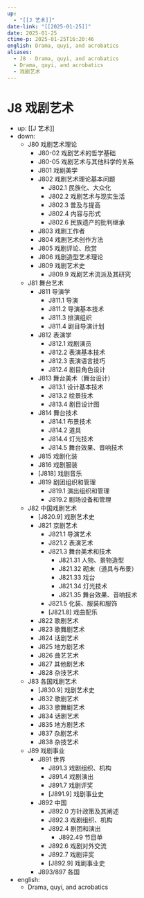 ```yaml
---
up:
  - "[[J 艺术]]"
date-link: "[[2025-01-25]]"
date: 2025-01-25
ctime-p: 2025-01-25T16:20:46
english: Drama, quyi, and acrobatics
aliases:
  - J8 - Drama, quyi, and acrobatics
  - Drama, quyi, and acrobatics
  - 戏剧艺术
---
```


# J8 戏剧艺术

- up: [[J 艺术]]
- down:
	- J80 戏剧艺术理论
		- J80-02 戏剧艺术的哲学基础
		- J80-05 戏剧艺术与其他科学的关系
		- J801 戏剧美学
		- J802 戏剧艺术理论基本问题
			- J802.1 民族化、大众化
			- J802.2 戏剧艺术与现实生活
			- J802.3 普及与提高
			- J802.4 内容与形式
			- J802.6 民族遗产的批判继承
		- J803 戏剧工作者
		- J804 戏剧艺术创作方法
		- J805 戏剧评论、欣赏
		- J806 戏剧造型艺术理论
		- J809 戏剧艺术史
			- J809.9 戏剧艺术流派及其研究
	- J81 舞台艺术
		- J811 导演学
			- J811.1 导演
			- J811.2 导演基本技术
			- J811.3 排演组织
			- J811.4 剧目导演计划
		- J812 表演学
			- J812.1 戏剧演员
			- J812.2 表演基本技术
			- J812.3 表演语言技巧
			- J812.4 剧目角色设计
		- J813 舞台美术（舞台设计）
			- J813.1 设计基本技术
			- J813.2 绘景技术
			- J813.4 剧目设计图
		- J814 舞台技术
			- J814.1 布景技术
			- J814.2 道具
			- J814.4 灯光技术
			- J814.5 舞台效果、音响技术
		- J815 戏剧化装
		- J816 戏剧服装
		- [J818] 戏剧音乐
		- J819 剧团组织和管理
			- J819.1 演出组织和管理
			- J819.2 剧场设备和管理
	- J82 中国戏剧艺术
		- [J820.9] 戏剧艺术史
		- J821 京剧艺术
			- J821.1 导演艺术
			- J821.2 表演艺术
			- J821.3 舞台美术和技术
				- J821.31 人物、景物造型
				- J821.32 砌末（道具与布景）
				- J821.33 戏台
				- J821.34 灯光技术
				- J821.35 舞台效果、音响技术
			- J821.5 化装、服装和服饰
			- [J821.8] 戏曲配乐
		- J822 歌剧艺术
		- J823 歌舞剧艺术
		- J824 话剧艺术
		- J825 地方剧艺术
		- J826 曲艺艺术
		- J827 其他剧艺术
		- J828 杂技艺术
	- J83 各国戏剧艺术
		- [J830.9] 戏剧艺术史
		- J832 歌剧艺术
		- J833 歌舞剧艺术
		- J834 话剧艺术
		- J835 地方剧艺术
		- J837 杂剧艺术
		- J838 杂技艺术
	- J89 戏剧事业
		- J891 世界
			- J891.3 戏剧组织、机构
			- J891.4 戏剧演出
			- J891.7 戏剧评奖
			- [J891.9] 戏剧事业史
		- J892 中国
			- J892.0 方针政策及其阐述
			- J892.3 戏剧组织、机构
			- J892.4 剧团和演出
				- J892.49 节目单
			- J892.6 戏剧对外交流
			- J892.7 戏剧评奖
			- [J892.9] 戏剧事业史
		- J893/897 各国
- english:
	- Drama, quyi, and acrobatics
